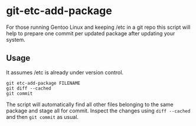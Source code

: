 # git-etc-add-package

For those running Gentoo Linux and keeping /etc in a git repo this script will
help to prepare one commit per updated package after updating your system.

## Usage

It assumes /etc is already under version control.

    git etc-add-package FILENAME
    git diff --cached
    git commit

The script will automatically find all other files belonging to the same package
and stage all for commit. Inspect the changes using `diff --cached` and then
`git commit` as usual.
